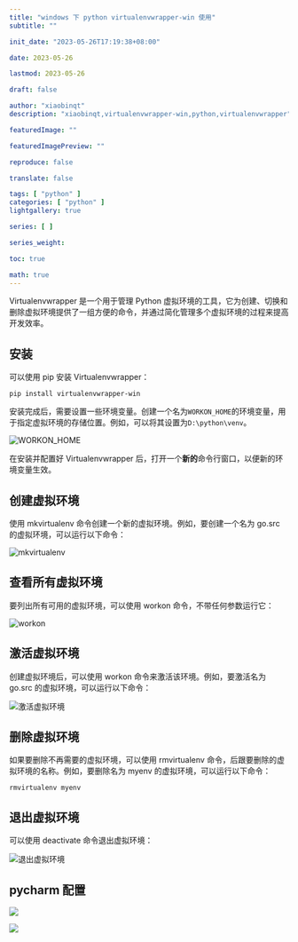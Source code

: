 ```yaml
---
title: "windows 下 python virtualenvwrapper-win 使用"
subtitle: ""

init_date: "2023-05-26T17:19:38+08:00"

date: 2023-05-26

lastmod: 2023-05-26

draft: false

author: "xiaobinqt"
description: "xiaobinqt,virtualenvwrapper-win,python,virtualenvwrapper"

featuredImage: ""

featuredImagePreview: ""

reproduce: false

translate: false

tags: [ "python" ]
categories: [ "python" ]
lightgallery: true

series: [ ]

series_weight:

toc: true

math: true
---
```


<!-- author： xiaobinqt -->
<!-- email： xiaobinqt@163.com -->
<!-- https://xiaobinqt.github.io -->
<!-- https://www.xiaobinqt.cn -->


Virtualenvwrapper 是一个用于管理 Python 虚拟环境的工具，它为创建、切换和删除虚拟环境提供了一组方便的命令，并通过简化管理多个虚拟环境的过程来提高开发效率。

## 安装

可以使用 pip 安装 Virtualenvwrapper：

```shell
pip install virtualenvwrapper-win

```

安装完成后，需要设置一些环境变量。创建一个名为`WORKON_HOME`的环境变量，用于指定虚拟环境的存储位置。例如，可以将其设置为`D:\python\venv`。

![](https://cdn.xiaobinqt.cn/xiaobinqt.io/20230526/7e68bb0eecb1482b88a6ab962986487a.png?imageView2/0/q/75|watermark/2/text/eGlhb2JpbnF0/font/dmlqYXlh/fontsize/1000/fill/IzVDNUI1Qg==/dissolve/52/gravity/SouthEast/dx/15/dy/15 'WORKON_HOME')

在安装并配置好 Virtualenvwrapper 后，打开一个**新的**命令行窗口，以便新的环境变量生效。

## 创建虚拟环境

使用 mkvirtualenv 命令创建一个新的虚拟环境。例如，要创建一个名为 go.src 的虚拟环境，可以运行以下命令：

![](https://cdn.xiaobinqt.cn/xiaobinqt.io/20230526/9b1e834a1bff4c54b551bedd9b49e384.png?imageView2/0/q/75|watermark/2/text/eGlhb2JpbnF0/font/dmlqYXlh/fontsize/1000/fill/IzVDNUI1Qg==/dissolve/52/gravity/SouthEast/dx/15/dy/15 'mkvirtualenv')

## 查看所有虚拟环境

要列出所有可用的虚拟环境，可以使用 workon 命令，不带任何参数运行它：

![](https://cdn.xiaobinqt.cn/xiaobinqt.io/20230526/cce01cbdc5254cee8b9115e2bd2cb30d.png?imageView2/0/q/75|watermark/2/text/eGlhb2JpbnF0/font/dmlqYXlh/fontsize/1000/fill/IzVDNUI1Qg==/dissolve/52/gravity/SouthEast/dx/15/dy/15 'workon')

## 激活虚拟环境

创建虚拟环境后，可以使用 workon 命令来激活该环境。例如，要激活名为 go.src 的虚拟环境，可以运行以下命令：

![](https://cdn.xiaobinqt.cn/xiaobinqt.io/20230526/1109c7cf3de9479081bbf3aeafdf4c61.png?imageView2/0/q/75|watermark/2/text/eGlhb2JpbnF0/font/dmlqYXlh/fontsize/1000/fill/IzVDNUI1Qg==/dissolve/52/gravity/SouthEast/dx/15/dy/15 '激活虚拟环境')

## 删除虚拟环境

如果要删除不再需要的虚拟环境，可以使用 rmvirtualenv 命令，后跟要删除的虚拟环境的名称。例如，要删除名为 myenv 的虚拟环境，可以运行以下命令：

```shell
rmvirtualenv myenv

```

## 退出虚拟环境

可以使用 deactivate 命令退出虚拟环境：

![](https://cdn.xiaobinqt.cn/xiaobinqt.io/20230526/3a979dd3e94942f1aaeaa2a2d54a967e.png?imageView2/0/q/75|watermark/2/text/eGlhb2JpbnF0/font/dmlqYXlh/fontsize/1000/fill/IzVDNUI1Qg==/dissolve/52/gravity/SouthEast/dx/15/dy/15 '退出虚拟环境')

## pycharm 配置

![](https://cdn.xiaobinqt.cn/xiaobinqt.io/20230526/856d78b8073b47dc9d57874624a7ea6b.png?imageView2/0/q/75|watermark/2/text/eGlhb2JpbnF0/font/dmlqYXlh/fontsize/1000/fill/IzVDNUI1Qg==/dissolve/52/gravity/SouthEast/dx/15/dy/15)

![](https://cdn.xiaobinqt.cn/xiaobinqt.io/20230526/4093998f664f4d47ad95d563cbfab817.png?imageView2/0/q/75|watermark/2/text/eGlhb2JpbnF0/font/dmlqYXlh/fontsize/1000/fill/IzVDNUI1Qg==/dissolve/52/gravity/SouthEast/dx/15/dy/15)











